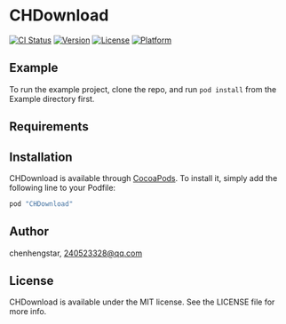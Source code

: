 # CHDownload

[![CI Status](http://img.shields.io/travis/chenhengstar/CHDownload.svg?style=flat)](https://travis-ci.org/chenhengstar/CHDownload)
[![Version](https://img.shields.io/cocoapods/v/CHDownload.svg?style=flat)](http://cocoapods.org/pods/CHDownload)
[![License](https://img.shields.io/cocoapods/l/CHDownload.svg?style=flat)](http://cocoapods.org/pods/CHDownload)
[![Platform](https://img.shields.io/cocoapods/p/CHDownload.svg?style=flat)](http://cocoapods.org/pods/CHDownload)

## Example

To run the example project, clone the repo, and run `pod install` from the Example directory first.

## Requirements

## Installation

CHDownload is available through [CocoaPods](http://cocoapods.org). To install
it, simply add the following line to your Podfile:

```ruby
pod "CHDownload"
```

## Author

chenhengstar, 240523328@qq.com

## License

CHDownload is available under the MIT license. See the LICENSE file for more info.
